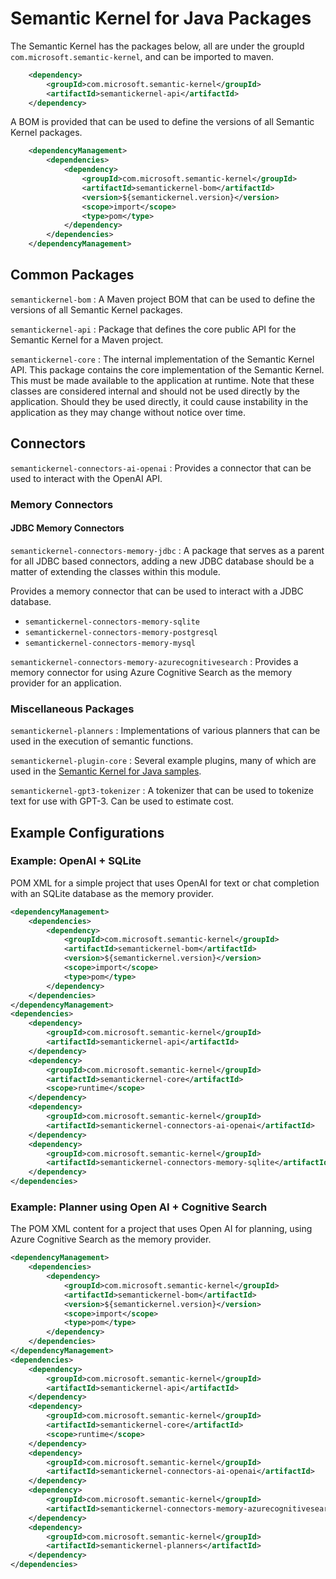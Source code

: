 # Semantic Kernel for Java Packages

The Semantic Kernel has the packages below, all are under the groupId `com.microsoft.semantic-kernel`, and can be imported
to maven.

```xml
    <dependency>
        <groupId>com.microsoft.semantic-kernel</groupId>
        <artifactId>semantickernel-api</artifactId>
    </dependency>
```

A BOM is provided that can be used to define the versions of all Semantic Kernel packages.

```xml
    <dependencyManagement>
        <dependencies>
            <dependency>
                <groupId>com.microsoft.semantic-kernel</groupId>
                <artifactId>semantickernel-bom</artifactId>
                <version>${semantickernel.version}</version>
                <scope>import</scope>
                <type>pom</type>
            </dependency>
        </dependencies>
    </dependencyManagement>
```

## Common Packages

`semantickernel-bom`
: A Maven project BOM that can be used to define the versions of all Semantic Kernel packages.

`semantickernel-api`
: Package that defines the core public API for the Semantic Kernel for a Maven project.

`semantickernel-core`
: The internal implementation of the Semantic Kernel API.
This package contains the core implementation of the Semantic Kernel. This must be made available to the
application at runtime. Note that these classes are considered internal and should not be used directly by the application. Should they be used directly, it could cause instability in the application as they may change without notice over time.

## Connectors

`semantickernel-connectors-ai-openai`
: Provides a connector that can be used to interact with the OpenAI API.

### Memory Connectors

#### JDBC Memory Connectors

`semantickernel-connectors-memory-jdbc`
: A package that serves as a parent for all JDBC based connectors, adding a new JDBC database should be a matter of extending the classes within this module.

Provides a memory connector that can be used to interact with a JDBC database.
- `semantickernel-connectors-memory-sqlite`
- `semantickernel-connectors-memory-postgresql`
- `semantickernel-connectors-memory-mysql`

`semantickernel-connectors-memory-azurecognitivesearch`
: Provides a memory connector for using Azure Cognitive Search as the memory provider for an application.

### Miscellaneous Packages

`semantickernel-planners`
: Implementations of various planners that can be used in the execution of semantic functions.

`semantickernel-plugin-core`
: Several example plugins, many of which are used in the [Semantic Kernel for Java samples](./samples).

`semantickernel-gpt3-tokenizer`
: A tokenizer that can be used to tokenize text for use with GPT-3. Can be used to estimate cost.


## Example Configurations

### Example: OpenAI + SQLite

POM XML for a simple project that uses OpenAI for text or chat completion with an SQLite database as the memory provider.

```xml
<dependencyManagement>
    <dependencies>
        <dependency>
            <groupId>com.microsoft.semantic-kernel</groupId>
            <artifactId>semantickernel-bom</artifactId>
            <version>${semantickernel.version}</version>
            <scope>import</scope>
            <type>pom</type>
        </dependency>
    </dependencies>
</dependencyManagement>
<dependencies>
    <dependency>
        <groupId>com.microsoft.semantic-kernel</groupId>
        <artifactId>semantickernel-api</artifactId>
    </dependency>
    <dependency>
        <groupId>com.microsoft.semantic-kernel</groupId>
        <artifactId>semantickernel-core</artifactId>
        <scope>runtime</scope>
    </dependency>
    <dependency>
        <groupId>com.microsoft.semantic-kernel</groupId>
        <artifactId>semantickernel-connectors-ai-openai</artifactId>
    </dependency>
    <dependency>
        <groupId>com.microsoft.semantic-kernel</groupId>
        <artifactId>semantickernel-connectors-memory-sqlite</artifactId>
    </dependency>
</dependencies>
```

### Example: Planner using Open AI + Cognitive Search

The POM XML content for a project that uses Open AI for planning, using Azure Cognitive Search as the memory provider.

```xml
<dependencyManagement>
    <dependencies>
        <dependency>
            <groupId>com.microsoft.semantic-kernel</groupId>
            <artifactId>semantickernel-bom</artifactId>
            <version>${semantickernel.version}</version>
            <scope>import</scope>
            <type>pom</type>
        </dependency>
    </dependencies>
</dependencyManagement>
<dependencies>
    <dependency>
        <groupId>com.microsoft.semantic-kernel</groupId>
        <artifactId>semantickernel-api</artifactId>
    </dependency>
    <dependency>
        <groupId>com.microsoft.semantic-kernel</groupId>
        <artifactId>semantickernel-core</artifactId>
        <scope>runtime</scope>
    </dependency>
    <dependency>
        <groupId>com.microsoft.semantic-kernel</groupId>
        <artifactId>semantickernel-connectors-ai-openai</artifactId>
    </dependency>
    <dependency>
        <groupId>com.microsoft.semantic-kernel</groupId>
        <artifactId>semantickernel-connectors-memory-azurecognitivesearch</artifactId>
    </dependency>
    <dependency>
        <groupId>com.microsoft.semantic-kernel</groupId>
        <artifactId>semantickernel-planners</artifactId>
    </dependency>
</dependencies>
```


